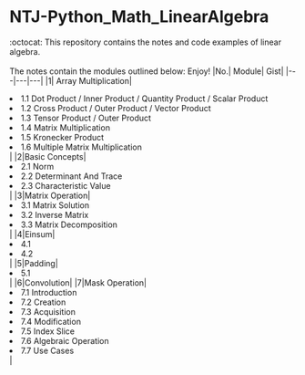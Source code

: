 # NTJ-Python_Math_LinearAlgebra
:octocat: This repository contains the notes and code examples of linear algebra.<br></br>
The notes contain the modules outlined below: Enjoy!
|No.| Module| Gist|
|---|---|---|
|1| Array Multiplication|<li>1.1 Dot Product / Inner Product / Quantity Product / Scalar Product</li><li>1.2 Cross Product / Outer Product / Vector Product</li><li>1.3 Tensor Product / Outer Product</li><li>1.4 Matrix Multiplication</li><li>1.5 Kronecker Product</li><li>1.6 Multiple Matrix Multiplication</li>|
|2|Basic Concepts|<li>2.1 Norm</li><li>2.2 Determinant And Trace</li><li>2.3 Characteristic Value</li>|
|3|Matrix Operation|<li>3.1 Matrix Solution</li><li>3.2 Inverse Matrix</li><li>3.3 Matrix Decomposition</li>|
|4|Einsum|<li>4.1</li><li>4.2</li>|
|5|Padding|<li>5.1</li>|
|6|Convolution|
|7|Mask Operation|<li>7.1 Introduction</li><li>7.2 Creation</li><li>7.3 Acquisition</li><li>7.4 Modification</li><li>7.5 Index Slice</li><li>7.6 Algebraic Operation</li><li>7.7 Use Cases</li>|
